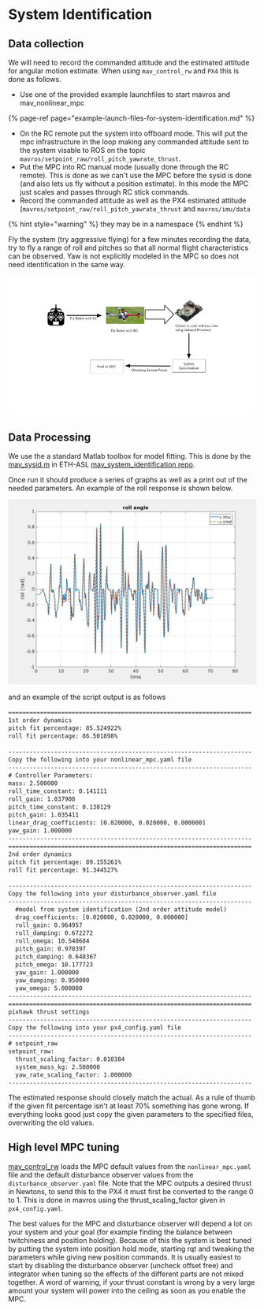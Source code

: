 # System Identification

## Data collection

We will need to record the commanded attitude and the estimated attitude for angular motion estimate. When using `mav_control_rw` and `PX4` this is done as follows.

* Use one of the provided example launchfiles to start mavros and mav\_nonlinear\_mpc

{% page-ref page="example-launch-files-for-system-identification.md" %}

* On the RC remote put the system into offboard mode. This will put the mpc infrastructure in the loop making any commanded attitude sent to the system visable to ROS on the topic `mavros/setpoint_raw/roll_pitch_yawrate_thrust`.
* Put the MPC into RC manual mode \(usually done through the RC remote\). This is done as we can't use the MPC before the sysid is done \(and also lets us fly without a position estimate\). In this mode the MPC just scales and passes through RC stick commands.
* Record the commanded attitude as well as the PX4 estimated attitude \(`mavros/setpoint_raw/roll_pitch_yawrate_thrust` and `mavros/imu/data`

{% hint style="warning" %}
they may be in a namespace
{% endhint %}

Fly the system \(try aggressive flying\) for a few minutes recording the data, try to fly a range of roll and pitches so that all normal flight characteristics can be observed. Yaw is not explicitly modeled in the MPC so does not need identification in the same way.

![Process for system identification](../../.gitbook/assets/untitled-presentation.png)

## Data Processing

We use the a standard Matlab toolbox for model fitting. This is done by the [mav\_sysid.m](https://github.com/ethz-asl/mav_system_identification/blob/master/mav_sysid/mav_sysid.m) in ETH-ASL [mav\_system\_identification repo](https://github.com/ethz-asl/mav_system_identification).

Once run it should produce a series of graphs as well as a print out of the needed parameters. An example of the roll response is shown below.

![](../../.gitbook/assets/68747470733a2f2f692e696d6775722e636f6d2f45627931474c372e6a7067.jpeg)

and an example of the script output is as follows

```text
=====================================================================
1st order dynamics
pitch fit percentage: 85.524922%
roll fit percentage: 86.501898%

---------------------------------------------------------------------
Copy the following into your nonlinear_mpc.yaml file
---------------------------------------------------------------------
# Controller Parameters:
mass: 2.500000
roll_time_constant: 0.141111
roll_gain: 1.037908
pitch_time_constant: 0.138129
pitch_gain: 1.035411
linear_drag_coefficients: [0.020000, 0.020000, 0.000000]
yaw_gain: 1.000000
---------------------------------------------------------------------
=====================================================================
2nd order dynamics
pitch fit percentage: 89.155261%
roll fit percentage: 91.344527%

---------------------------------------------------------------------
Copy the following into your disturbance_observer.yaml file
---------------------------------------------------------------------
  #model from system identification (2nd order attitude model)
  drag_coefficients: [0.020000, 0.020000, 0.000000]
  roll_gain: 0.964957
  roll_damping: 0.672272
  roll_omega: 10.540684
  pitch_gain: 0.970397
  pitch_damping: 0.648367
  pitch_omega: 10.177723
  yaw_gain: 1.000000
  yaw_damping: 0.950000
  yaw_omega: 5.000000
---------------------------------------------------------------------
=====================================================================
pixhawk thrust settings
---------------------------------------------------------------------
Copy the following into your px4_config.yaml file
---------------------------------------------------------------------
# setpoint_raw
setpoint_raw:
  thrust_scaling_factor: 0.010384
  system_mass_kg: 2.500000
  yaw_rate_scaling_factor: 1.000000
---------------------------------------------------------------------
```

The estimated response should closely match the actual. As a rule of thumb if the given fit percentage isn't at least 70% something has gone wrong. If everything looks good just copy the given parameters to the specified files, overwriting the old values.

## High level MPC tuning

[mav\_control\_rw](https://github.com/ethz-asl/mav_control_rw) loads the MPC default values from the `nonlinear_mpc.yaml` file and the default disturbance observer values from the `disturbance_observer.yaml` file. Note that the MPC outputs a desired thrust in Newtons, to send this to the PX4 it must first be converted to the range 0 to 1. This is done in mavros using the thrust\_scaling\_factor given in `px4_config.yaml`.

The best values for the MPC and disturbance observer will depend a lot on your system and your goal \(for example finding the balance between twitchiness and position holding\). Because of this the system is best tuned by putting the system into position hold mode, starting rqt and tweaking the parameters while giving new position commands. It is usually easiest to start by disabling the disturbance observer \(uncheck offset free\) and integrator when tuning so the effects of the different parts are not mixed together. A word of warning, if your thrust constant is wrong by a very large amount your system will power into the ceiling as soon as you enable the MPC.

